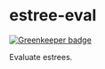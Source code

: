 # estree-eval

[![Greenkeeper badge](https://badges.greenkeeper.io/jdanyow/estree-eval.svg)](https://greenkeeper.io/)

Evaluate estrees.